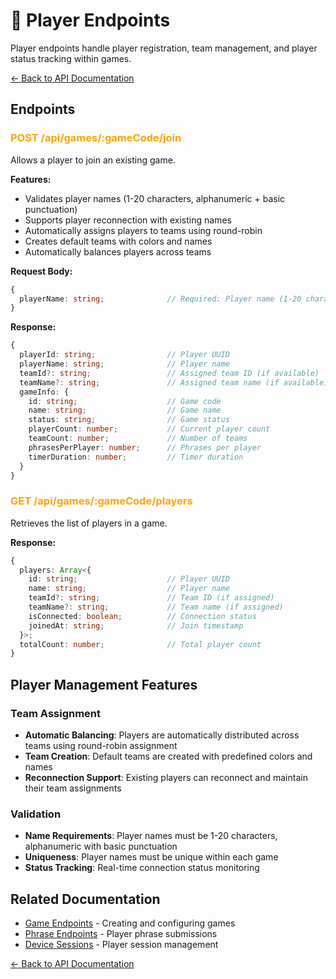 # 👥 Player Endpoints

Player endpoints handle player registration, team management, and player status tracking within games.

[← Back to API Documentation](../documentation.md)

## Endpoints

### <span style="color: orange;">POST /api/games/:gameCode/join</span>
Allows a player to join an existing game.

**Features:**
- Validates player names (1-20 characters, alphanumeric + basic punctuation)
- Supports player reconnection with existing names
- Automatically assigns players to teams using round-robin
- Creates default teams with colors and names
- Automatically balances players across teams

**Request Body:**
```typescript
{
  playerName: string;              // Required: Player name (1-20 characters)
}
```

**Response:**
```typescript
{
  playerId: string;                // Player UUID
  playerName: string;              // Player name
  teamId?: string;                 // Assigned team ID (if available)
  teamName?: string;               // Assigned team name (if available)
  gameInfo: {
    id: string;                    // Game code
    name: string;                  // Game name
    status: string;                // Game status
    playerCount: number;           // Current player count
    teamCount: number;             // Number of teams
    phrasesPerPlayer: number;      // Phrases per player
    timerDuration: number;         // Timer duration
  }
}
```

### <span style="color: orange;">GET /api/games/:gameCode/players</span>
Retrieves the list of players in a game.

**Response:**
```typescript
{
  players: Array<{
    id: string;                    // Player UUID
    name: string;                  // Player name
    teamId?: string;               // Team ID (if assigned)
    teamName?: string;             // Team name (if assigned)
    isConnected: boolean;          // Connection status
    joinedAt: string;              // Join timestamp
  }>;
  totalCount: number;              // Total player count
}
```

## Player Management Features

### Team Assignment
- **Automatic Balancing**: Players are automatically distributed across teams using round-robin assignment
- **Team Creation**: Default teams are created with predefined colors and names
- **Reconnection Support**: Existing players can reconnect and maintain their team assignments

### Validation
- **Name Requirements**: Player names must be 1-20 characters, alphanumeric with basic punctuation
- **Uniqueness**: Player names must be unique within each game
- **Status Tracking**: Real-time connection status monitoring

## Related Documentation

- [Game Endpoints](./game-endpoints.md) - Creating and configuring games
- [Phrase Endpoints](./phrase-endpoints.md) - Player phrase submissions
- [Device Sessions](./device-session-endpoints.md) - Player session management

[← Back to API Documentation](../documentation.md)

